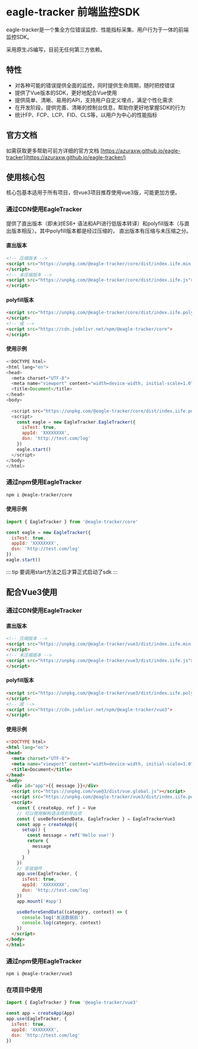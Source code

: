 # eagle-tracker 前端监控SDK
eagle-tracker是一个集全方位错误监控、性能指标采集、用户行为于一体的前端监控SDK。

采用原生JS编写，目前无任何第三方依赖。

## 特性
- 对各种可能的错误提供全面的监控，同时提供生命周期，随时把控错误
- 提供了Vue版本的SDK，更好地配合Vue使用
- 提供简单、清晰、易用的API，支持用户自定义埋点，满足个性化需求
- 在开发阶段，提供完善、清晰的控制台信息，帮助你更好地掌握SDK的行为
- 统计FP、FCP、LCP、FID、CLS等，以用户为中心的性能指标

## 官方文档
如需获取更多帮助可前方详细的官方文档 [https://azuraxw.github.io/eagle-tracker](https://azuraxw.github.io/eagle-tracker/)

## 使用核心包
核心包基本适用于所有项目，但vue3项目推荐使用vue3版，可能更加方便。

### 通过CDN使用EagleTracker
提供了直出版本（即未对ES6+ 语法和API进行低版本转译）和polyfill版本（与直出版本相反）。其中polyfill版本都是经过压缩的，
直出版本有压缩与未压缩之分。
#### 直出版本

```html
<!-- 压缩版本 -->
<script src="https://unpkg.com/@eagle-tracker/core/dist/index.iife.min.js">
</script>
<!-- 未压缩版本 -->
<script src="https://unpkg.com/@eagle-tracker/core/dist/index.iife.js">
</script>
```


#### polyfill版本
```html
<script src="https://unpkg.com/@eagle-tracker/core/dist/index.iife.polyfill.js">
</script>
<!-- 或 -->
<script src="https://cdn.jsdelivr.net/npm/@eagle-tracker/core">
</script>
```
#### 使用示例
```javascript
<!DOCTYPE html>
<html lang="en">
<head>
  <meta charset="UTF-8">
  <meta name="viewport" content="width=device-width, initial-scale=1.0">
  <title>Document</title>
</head>
<body>
  
  <script src="https://unpkg.com/@eagle-tracker/core/dist/index.iife.polyfill.js"></script>
  <script>
    const eagle = new EagleTracker.EagleTracker({
      isTest: true,
      appId: 'XXXXXXXX',
      dsn: 'http://test.com/log'
    })
    eagle.start()
  </script>
</body>
</html>
```

### 通过npm使用EagleTracker
```bash
npm i @eagle-tracker/core
```

#### 使用示例
```javascript
import { EagleTracker } from '@eagle-tracker/core'

const eagle = new EagleTracker({
  isTest: true,
  appId: 'XXXXXXXX',
  dsn: 'http://test.com/log'
})
eagle.start()
```
::: tip
要调用start方法之后才算正式启动了sdk
::: 

## 配合Vue3使用
### 通过CDN使用EagleTracker
#### 直出版本

```html
<!-- 压缩版本 -->
<script src="https://unpkg.com/@eagle-tracker/vue3/dist/index.iife.min.js">
</script>
<!-- 未压缩版本 -->
<script src="https://unpkg.com/@eagle-tracker/vue3/dist/index.iife.js">
</script>
```
#### polyfill版本
```html
<script src="https://unpkg.com/@eagle-tracker/vue3/dist/index.iife.polyfill.js">
</script>
<!-- 或 -->
<script src="https://cdn.jsdelivr.net/npm/@eagle-tracker/vue3">
</script>
```

#### 使用示例

```html
<!DOCTYPE html>
<html lang="en">
<head>
  <meta charset="UTF-8">
  <meta name="viewport" content="width=device-width, initial-scale=1.0">
  <title>Document</title>
</head>
<body>
  <div id="app">{{ message }}</div>
  <script src="https://unpkg.com/vue@3/dist/vue.global.js"></script>
  <script src="https://unpkg.com/@eagle-tracker/vue3/dist/index.iife.polyfill.js"></script>
  <script>
    const { createApp, ref } = Vue
    // 可以使用解构语法得到导出项
    const { useBeforeSendData, EagleTracker } = EagleTrackerVue3
    const app = createApp({
      setup() {
        const message = ref('Hello vue!')
        return {
          message
        }
      }
    })
    // 安装插件
    app.use(EagleTracker, {
      isTest: true,
      appId: 'XXXXXXXX',
      dsn: 'http://test.com/log'
    })
    app.mount('#app')

    useBeforeSendData((category, context) => {
      console.log('发送数据前')
      console.log(category, context)
    })
  </script>
</body>
</html>
```

### 通过npm使用EagleTracker
```bash
npm i @eagle-tracker/vue3
```

### 在项目中使用
```javascript
import { EagleTracker } from '@eagle-tracker/vue3'

const app = createApp(App)
app.use(EagleTracker, {
  isTest: true,
  appId: 'XXXXXXXX',
  dsn: 'http://test.com/log'
})
```

